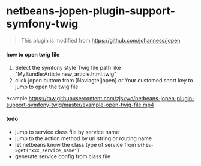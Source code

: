 # netbeans-jopen-plugin-support-symfony-twig

> This plugin is modified from https://github.com/johanness/jopen

#### how to open twig file

1. Select the symfony style Twig file path like "MyBundle:Article:new_article.html.twig"
2. click jopen buttom from [Naviagte|jopen] or Your customed short key to jump to open the twig file 

example https://raw.githubusercontent.com/zjsxwc/netbeans-jopen-plugin-support-symfony-twig/master/example-open-twig-file.mp4


#### todo

- jump to service class file by service name
- jump to the action method by url string or routing name
- let netbeans know the class type of service from `$this->get("xxx_service_name")`
- generate service config from class file
